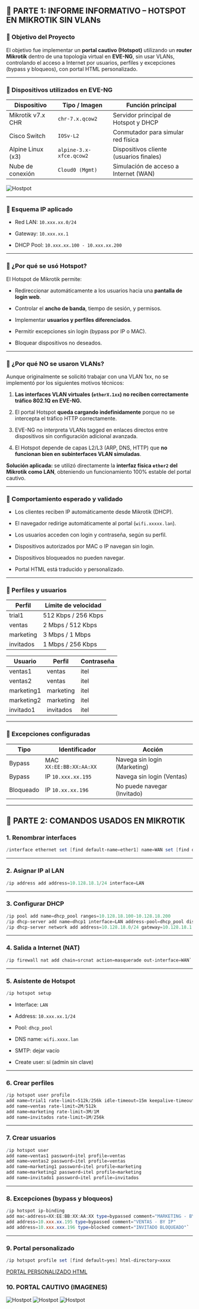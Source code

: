 ## 🧠 PARTE 1: INFORME INFORMATIVO – HOTSPOT EN MIKROTIK SIN VLANs

### 🔹 Objetivo del Proyecto

El objetivo fue implementar un **portal cautivo (Hotspot)** utilizando un **router Mikrotik** dentro de una topología virtual en **EVE-NG**, sin usar VLANs, controlando el acceso a Internet por usuarios, perfiles y excepciones (bypass y bloqueos), con portal HTML personalizado.

---

### 🔹 Dispositivos utilizados en EVE-NG

|Dispositivo|Tipo / Imagen|Función principal|
|---|---|---|
|Mikrotik v7.x CHR|`chr-7.x.qcow2`|Servidor principal de Hotspot y DHCP|
|Cisco Switch|`IOSv-L2`|Conmutador para simular red física|
|Alpine Linux (x3)|`alpine-3.x-xfce.qcow2`|Dispositivos cliente (usuarios finales)|
|Nube de conexión|`Cloud0 (Mgmt)`|Simulación de acceso a Internet (WAN)|


![Hostpot](Imagenes/7-Portal%20Cautivo%20en%20Mikrotik/HOSTPOT%20(PORTAL%20CAUTIVO)%20MIKROTIK.png)

---

### 🔹 Esquema IP aplicado

- Red LAN: `10.xxx.xx.0/24`
    
- Gateway: `10.xxx.xx.1`
    
- DHCP Pool: `10.xxx.xx.100 - 10.xxx.xx.200`
    

---

### 🔹 ¿Por qué se usó Hotspot?

El Hotspot de Mikrotik permite:

- Redireccionar automáticamente a los usuarios hacia una **pantalla de login web**.
    
- Controlar el **ancho de banda**, tiempo de sesión, y permisos.
    
- Implementar **usuarios y perfiles diferenciados**.
    
- Permitir excepciones sin login (bypass por IP o MAC).
    
- Bloquear dispositivos no deseados.
    

---

### 🔹 ¿Por qué NO se usaron VLANs?

Aunque originalmente se solicitó trabajar con una VLAN 1xx, no se implementó por los siguientes motivos técnicos:

1. **Las interfaces VLAN virtuales (`etherX.1xx`) no reciben correctamente tráfico 802.1Q en EVE-NG.**
    
2. El portal Hotspot **queda cargando indefinidamente** porque no se intercepta el tráfico HTTP correctamente.
    
3. EVE-NG no interpreta VLANs tagged en enlaces directos entre dispositivos sin configuración adicional avanzada.
    
4. El Hotspot depende de capas L2/L3 (ARP, DNS, HTTP) que **no funcionan bien en subinterfaces VLAN simuladas**.
    

**Solución aplicada:** se utilizó directamente la **interfaz física `ether2` del Mikrotik como LAN**, obteniendo un funcionamiento 100% estable del portal cautivo.

---

### 🔹 Comportamiento esperado y validado

- Los clientes reciben IP automáticamente desde Mikrotik (DHCP).
    
- El navegador redirige automáticamente al portal (`wifi.xxxxx.lan`).
    
- Los usuarios acceden con login y contraseña, según su perfil.
    
- Dispositivos autorizados por MAC o IP navegan sin login.
    
- Dispositivos bloqueados no pueden navegar.
    
- Portal HTML está traducido y personalizado.
    

---

### 🔹 Perfiles y usuarios

|Perfil|Límite de velocidad|
|---|---|
|trial1|512 Kbps / 256 Kbps|
|ventas|2 Mbps / 512 Kbps|
|marketing|3 Mbps / 1 Mbps|
|invitados|1 Mbps / 256 Kbps|

|Usuario|Perfil|Contraseña|
|---|---|---|
|ventas1|ventas|itel|
|ventas2|ventas|itel|
|marketing1|marketing|itel|
|marketing2|marketing|itel|
|invitado1|invitados|itel|

---

### 🔹 Excepciones configuradas

| Tipo      | Identificador           | Acción                       |
| --------- | ----------------------- | ---------------------------- |
| Bypass    | MAC `XX:EE:BB:XX:AA:XX` | Navega sin login (Marketing) |
| Bypass    | IP `10.xxx.xx.195`      | Navega sin login (Ventas)    |
| Bloqueado | IP `10.xx.xx.196`       | No puede navegar (Invitado)  |

---

## 🔧 PARTE 2: COMANDOS USADOS EN MIKROTIK

### 1. Renombrar interfaces


```powershell
/interface ethernet set [find default-name=ether1] name=WAN set [find default-name=ether2] name=LAN
```

---

### 2. Asignar IP al LAN



```powershell
/ip address add address=10.128.18.1/24 interface=LAN
```

---

### 3. Configurar DHCP

```powershell 
/ip pool add name=dhcp_pool ranges=10.128.18.100-10.128.18.200
/ip dhcp-server add name=dhcp1 interface=LAN address-pool=dhcp_pool disabled=no 
/ip dhcp-server network add address=10.128.18.0/24 gateway=10.128.18.1 dns-server=1.1.1.1  /ip dhcp-server enable dhcp1
```

---

### 4. Salida a Internet (NAT)

```powershell
/ip firewall nat add chain=srcnat action=masquerade out-interface=WAN`
```
---

### 5. Asistente de Hotspot


```powershell 
/ip hotspot setup
```
- Interface: `LAN`
    
- Address: `10.xxx.xx.1/24`
    
- Pool: `dhcp_pool`
    
- DNS name: `wifi.xxxx.lan`
    
- SMTP: dejar vacío
    
- Create user: sí (admin sin clave)
    

---

### 6. Crear perfiles


```powershell
/ip hotspot user profile
add name=trial1 rate-limit=512k/256k idle-timeout=15m keepalive-timeout=4h 
add name=ventas rate-limit=2M/512k 
add name=marketing rate-limit=3M/1M 
add name=invitados rate-limit=1M/256k
```

---

### 7. Crear usuarios

```powershell
/ip hotspot user 
add name=ventas1 password=itel profile=ventas 
add name=ventas2 password=itel profile=ventas 
add name=marketing1 password=itel profile=marketing 
add name=marketing2 password=itel profile=marketing 
add name=invitado1 password=itel profile=invitados
```

---

### 8. Excepciones (bypass y bloqueos)


```powershell
/ip hotspot ip-binding 
add mac-address=XX:EE:BB:XX:AA:XX type=bypassed comment="MARKETING - BY MAC" 
add address=10.xxx.xx.195 type=bypassed comment="VENTAS - BY IP" 
add address=10.xxx.xxx.196 type=blocked comment="INVITADO BLOQUEADO"`
```
---

### 9. Portal personalizado

```powershell
/ip hotspot profile set [find default=yes] html-directory=xxxx
```

[PORTAL PERSONALIZADO HTML]([https://url.com](https://github.com/Llamosas21/Guia-Practica-Redes-PNETLab/tree/main/7-%20HOTSPOT%20HTML))



### 10. PORTAL CAUTIVO (IMAGENES)

![Hostpot](Imagenes/7-Portal%20Cautivo%20en%20Mikrotik/Login.png)
![Hostpot](Imagenes/7-Portal%20Cautivo%20en%20Mikrotik/Status.png)
![Hostpot](Imagenes/7-Portal%20Cautivo%20en%20Mikrotik/Logout.png)
